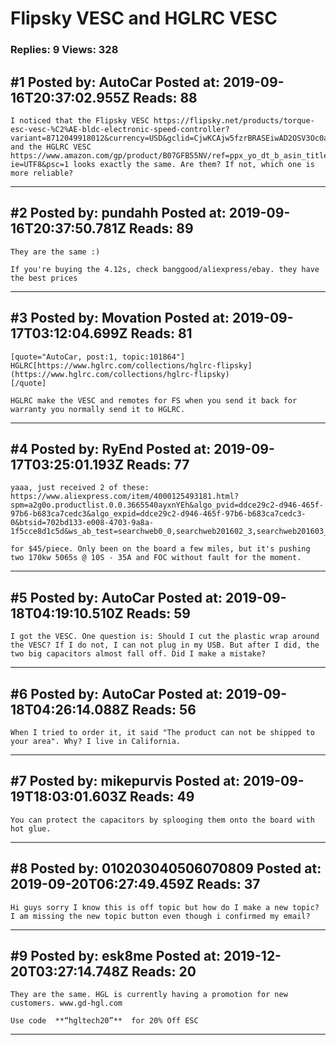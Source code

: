 # Flipsky VESC and HGLRC VESC

### Replies: 9 Views: 328

## \#1 Posted by: AutoCar Posted at: 2019-09-16T20:37:02.955Z Reads: 88

```
I noticed that the Flipsky VESC https://flipsky.net/products/torque-esc-vesc-%C2%AE-bldc-electronic-speed-controller?variant=8712049918012&currency=USD&gclid=CjwKCAjw5fzrBRASEiwAD2OSV3Oc0aZ5wu31HWo2Leqs_ccn5e76gUFzlbIDAWhPEVfE21xAo23iJRoCEFoQAvD_BwE and the HGLRC VESC https://www.amazon.com/gp/product/B07GFB55NV/ref=ppx_yo_dt_b_asin_title_o00_s00?ie=UTF8&psc=1 looks exactly the same. Are them? If not, which one is more reliable?
```

---
## \#2 Posted by: pundahh Posted at: 2019-09-16T20:37:50.781Z Reads: 89

```
They are the same :) 

If you're buying the 4.12s, check banggood/aliexpress/ebay. they have the best prices
```

---
## \#3 Posted by: Movation Posted at: 2019-09-17T03:12:04.699Z Reads: 81

```
[quote="AutoCar, post:1, topic:101864"]
HGLRC[https://www.hglrc.com/collections/hglrc-flipsky](https://www.hglrc.com/collections/hglrc-flipsky)
[/quote]

HGLRC make the VESC and remotes for FS when you send it back for warranty you normally send it to HGLRC.
```

---
## \#4 Posted by: RyEnd Posted at: 2019-09-17T03:25:01.193Z Reads: 77

```
yaaa, just received 2 of these:
https://www.aliexpress.com/item/4000125493181.html?spm=a2g0o.productlist.0.0.3665540ayxnYEh&algo_pvid=ddce29c2-d946-465f-97b6-b683ca7cedc3&algo_expid=ddce29c2-d946-465f-97b6-b683ca7cedc3-0&btsid=702bd133-e008-4703-9a8a-1f5cce8d1c5d&ws_ab_test=searchweb0_0,searchweb201602_3,searchweb201603_53

for $45/piece. Only been on the board a few miles, but it's pushing two 170kw 5065s @ 10S - 35A and FOC without fault for the moment.
```

---
## \#5 Posted by: AutoCar Posted at: 2019-09-18T04:19:10.510Z Reads: 59

```
I got the VESC. One question is: Should I cut the plastic wrap around the VESC? If I do not, I can not plug in my USB. But after I did, the two big capacitors almost fall off. Did I make a mistake?
```

---
## \#6 Posted by: AutoCar Posted at: 2019-09-18T04:26:14.088Z Reads: 56

```
When I tried to order it, it said "The product can not be shipped to your area". Why? I live in California.
```

---
## \#7 Posted by: mikepurvis Posted at: 2019-09-19T18:03:01.603Z Reads: 49

```
You can protect the capacitors by splooging them onto the board with hot glue.
```

---
## \#8 Posted by: 010203040506070809 Posted at: 2019-09-20T06:27:49.459Z Reads: 37

```
Hi guys sorry I know this is off topic but how do I make a new topic? I am missing the new topic button even though i confirmed my email?
```

---
## \#9 Posted by: esk8me Posted at: 2019-12-20T03:27:14.748Z Reads: 20

```
They are the same. HGL is currently having a promotion for new customers. www.gd-hgl.com

Use code  **“hgltech20”**  for 20% Off ESC
```

---
